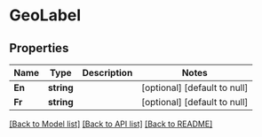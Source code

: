 # GeoLabel

## Properties
Name | Type | Description | Notes
------------ | ------------- | ------------- | -------------
**En** | **string** |  | [optional] [default to null]
**Fr** | **string** |  | [optional] [default to null]

[[Back to Model list]](../README.md#documentation-for-models) [[Back to API list]](../README.md#documentation-for-api-endpoints) [[Back to README]](../README.md)

